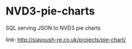 # NVD3-pie-charts
SQL serving JSON to NVD3 pie charts

link: http://siavoush-re.co.uk/projects/pie-chart/